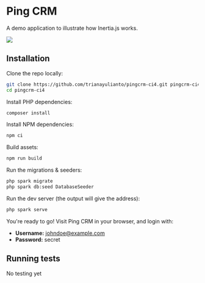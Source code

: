 # Ping CRM

A demo application to illustrate how Inertia.js works.

![](https://raw.githubusercontent.com/trianayulianto/pingcrm-ci4/master/screenshot.png)

## Installation

Clone the repo locally:

```sh
git clone https://github.com/trianayulianto/pingcrm-ci4.git pingcrm-ci4
cd pingcrm-ci4
```

Install PHP dependencies:

```sh
composer install
```

Install NPM dependencies:

```sh
npm ci
```

Build assets:

```sh
npm run build
```

Run the migrations & seeders:

```sh
php spark migrate
php spark db:seed DatabaseSeeder
```

Run the dev server (the output will give the address):

```sh
php spark serve
```

You're ready to go! Visit Ping CRM in your browser, and login with:

- **Username:** johndoe@example.com
- **Password:** secret

## Running tests

No testing yet
